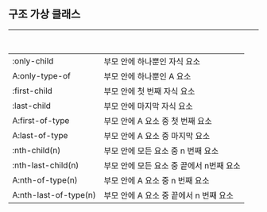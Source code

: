 ## 구조 가상 클래스
---

<br>

|||
|--|--|
|:only-child| 부모 안에 하나뿐인 자식 요소|
|A:only-type-of|부모 안에 하나뿐인 A 요소|
|:first-child|부모 안에 첫 번째 자식 요소|
|:last-child|부모 안에 마지막 자식 요소|
|A:first-of-type|부모 안에 A 요소 중 첫 번째 요소|
|A:last-of-type|부모 안에 A 요소 중 마지막 요소|
|:nth-child(n)|부모 안에 모든 요소 중 n 번째 요소|
|:nth-last-child(n)|부모 안에 모든 요소 중 끝에서 n번째 요소|
|A:nth-of-type(n)|부모 안에 A 요소 중 n 번째 요소|
|A:nth-last-of-type(n)|부모 안에 A 요소 중 끝에서 n 번째 요소|

